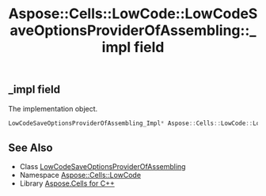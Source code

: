 ﻿---
title: Aspose::Cells::LowCode::LowCodeSaveOptionsProviderOfAssembling::_impl field
linktitle: _impl
second_title: Aspose.Cells for C++ API Reference
description: 'Aspose::Cells::LowCode::LowCodeSaveOptionsProviderOfAssembling::_impl field. The implementation object in C++.'
type: docs
weight: 2700
url: /cpp/aspose.cells.lowcode/lowcodesaveoptionsproviderofassembling/_impl/
---
## _impl field


The implementation object.

```cpp
LowCodeSaveOptionsProviderOfAssembling_Impl* Aspose::Cells::LowCode::LowCodeSaveOptionsProviderOfAssembling::_impl
```

## See Also

* Class [LowCodeSaveOptionsProviderOfAssembling](../)
* Namespace [Aspose::Cells::LowCode](../../)
* Library [Aspose.Cells for C++](../../../)
